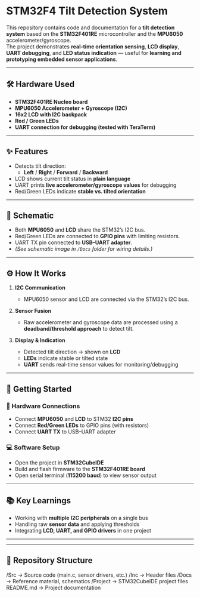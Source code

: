 # STM32F4 Tilt Detection System  

This repository contains code and documentation for a **tilt detection system** based on the **STM32F401RE** microcontroller and the **MPU6050** accelerometer/gyroscope.  
The project demonstrates **real-time orientation sensing**, **LCD display**, **UART debugging**, and **LED status indication** — useful for **learning and prototyping embedded sensor applications**.  

---

## 🛠️ Hardware Used  
- **STM32F401RE Nucleo board**  
- **MPU6050 Accelerometer + Gyroscope (I2C)**  
- **16x2 LCD with I2C backpack**  
- **Red / Green LEDs**  
- **UART connection for debugging (tested with TeraTerm)**  

---

## ✨ Features  
- Detects tilt direction:  
  - **Left** / **Right** / **Forward** / **Backward**  
- LCD shows current tilt status in **plain language**  
- UART prints **live accelerometer/gyroscope values** for debugging  
- Red/Green LEDs indicate **stable vs. tilted orientation**  

---

## 📐 Schematic  
- Both **MPU6050** and **LCD** share the STM32’s I2C bus.  
- Red/Green LEDs are connected to **GPIO pins** with limiting resistors.  
- UART TX pin connected to **USB–UART adapter**.  
- *(See schematic image in `/Docs` folder for wiring details.)*  

---

## ⚙️ How It Works  
1. **I2C Communication**  
   - MPU6050 sensor and LCD are connected via the STM32’s I2C bus.  

2. **Sensor Fusion**  
   - Raw accelerometer and gyroscope data are processed using a **deadband/threshold approach** to detect tilt.  

3. **Display & Indication**  
   - Detected tilt direction → shown on **LCD**  
   - **LEDs** indicate stable or tilted state  
   - **UART** sends real-time sensor values for monitoring/debugging  

---

## 🚀 Getting Started  

### 🔌 Hardware Connections  
- Connect **MPU6050** and **LCD** to STM32 **I2C pins**  
- Connect **Red/Green LEDs** to GPIO pins (with resistors)  
- Connect **UART TX** to USB–UART adapter  

### 💻 Software Setup  
- Open the project in **STM32CubeIDE**  
- Build and flash firmware to the **STM32F401RE board**  
- Open serial terminal (**115200 baud**) to view sensor output  

---

## 📚 Key Learnings  
- Working with **multiple I2C peripherals** on a single bus  
- Handling raw **sensor data** and applying thresholds  
- Integrating **LCD, UART, and GPIO drivers** in one project  

---
---

## 📂 Repository Structure  
/Src → Source code (main.c, sensor drivers, etc.)
/Inc → Header files
/Docs → Reference material, schematics
/Project → STM32CubeIDE project files
README.md → Project documentation
